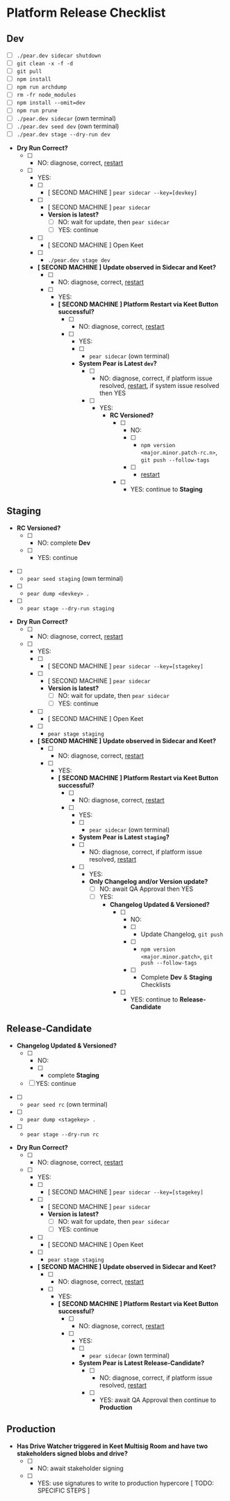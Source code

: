 # Platform Release Checklist

## Dev

- [ ] `./pear.dev sidecar shutdown`
- [ ] `git clean -x -f -d`
- [ ] `git pull`
- [ ] `npm install`
- [ ] `npm run archdump`
- [ ] `rm -fr node_modules`
- [ ] `npm install --omit=dev`
- [ ] `npm run prune`
- [ ] `./pear.dev sidecar` (own terminal)
- [ ] `./pear.dev seed dev` (own terminal)
- [ ] `./pear.dev stage --dry-run dev`
- **Dry Run Correct?**
  - [ ] - NO: diagnose, correct, [restart](./CHECKLIST.md)
  - [ ] - YES: 
    - [ ] - [ SECOND MACHINE ] `pear sidecar --key=[devkey]`
    - [ ] - [ SECOND MACHINE ] `pear sidecar` 
      - **Version is latest?**
        - [ ] NO: wait for update, then `pear sidecar`
        - [ ] YES: continue
    - [ ] -  [ SECOND MACHINE ] Open Keet
    - [ ] - `./pear.dev stage dev`
    - **[ SECOND MACHINE ] Update observed in Sidecar and Keet?**
      - [ ] - NO: diagnose, correct, [restart](./CHECKLIST.md)
      - [ ] - YES: 
        - **[ SECOND MACHINE ] Platform Restart via Keet Button successful?**
          - [ ] - NO: diagnose, correct, [restart](./CHECKLIST.md)
          - [ ] - YES:
            - [ ] - `pear sidecar` (own terminal)
            - **System Pear is Latest `dev`?**
              - [ ] - NO: diagnose, correct, if platform issue resolved, [restart](./CHECKLIST.md), if system issue resolved then YES
              - [ ] - YES:
                  - **RC Versioned?**
                    - [ ] - NO:
                      - [ ] - `npm version <major.minor.patch-rc.n>`, `git push --follow-tags`
                      - [ ] - [restart](./CHECKLIST.md)
                    - [ ] - YES: continue to **Staging**
 

## Staging

- **RC Versioned?**
  - [ ] - NO: complete **Dev**
  - [ ] - YES: continue
- [ ] - `pear seed staging` (own terminal)
- [ ] - `pear dump <devkey> .`
- [ ] - `pear stage --dry-run staging`
- **Dry Run Correct?**
  - [ ] - NO: diagnose, correct, [restart](./CHECKLIST.md)
  - [ ] - YES: 
    - [ ] - [ SECOND MACHINE ] `pear sidecar --key=[stagekey]`
    - [ ] - [ SECOND MACHINE ] `pear sidecar` 
      - **Version is latest?**
        - [ ] NO: wait for update, then `pear sidecar`
        - [ ] YES: continue
    - [ ] -  [ SECOND MACHINE ] Open Keet
    - [ ] - `pear stage staging`
    - **[ SECOND MACHINE ] Update observed in Sidecar and Keet?**
      - [ ] - NO: diagnose, correct, [restart](./CHECKLIST.md)
      - [ ] - YES: 
        - **[ SECOND MACHINE ] Platform Restart via Keet Button successful?**
          - [ ] - NO: diagnose, correct, [restart](./CHECKLIST.md)
          - [ ] - YES:
            - [ ] - `pear sidecar` (own terminal)
             - **System Pear is Latest `staging`?**
              - [ ] - NO: diagnose, correct, if platform issue resolved, [restart](./CHECKLIST.md)
              - [ ] - YES: 
                - **Only Changelog and/or Version update?** 
                  - [ ] NO: await QA Approval then YES
                  - [ ] YES:
                    - **Changelog Updated & Versioned?**
                      - [ ] - NO:
                        - [ ] - Update Changelog, `git push`
                        - [ ] - `npm version <major.minor.patch>`, `git push --follow-tags`
                        - [ ] - Complete **Dev** & **Staging** Checklists
                      - [ ] - YES: continue to **Release-Candidate**


## Release-Candidate

- **Changelog Updated & Versioned?**
  - [ ] - NO:
    - [ ] - complete **Staging**
  - [ ] YES: continue
- [ ] - `pear seed rc` (own terminal)
- [ ] - `pear dump <stagekey> .`
- [ ] - `pear stage --dry-run rc`
- **Dry Run Correct?**
  - [ ] - NO: diagnose, correct, [restart](./CHECKLIST.md)
  - [ ] - YES: 
    - [ ] - [ SECOND MACHINE ] `pear sidecar --key=[stagekey]`
    - [ ] - [ SECOND MACHINE ] `pear sidecar` 
      - **Version is latest?**
        - [ ] NO: wait for update, then `pear sidecar`
        - [ ] YES: continue
    - [ ] - [ SECOND MACHINE ] Open Keet
    - [ ] - `pear stage staging`
    - **[ SECOND MACHINE ] Update observed in Sidecar and Keet?**
      - [ ] - NO: diagnose, correct, [restart](./CHECKLIST.md)
      - [ ] - YES: 
        - **[ SECOND MACHINE ] Platform Restart via Keet Button successful?**
          - [ ] - NO: diagnose, correct, [restart](./CHECKLIST.md)
          - [ ] - YES:
            - [ ] - `pear sidecar` (own terminal)
            - **System Pear is Latest Release-Candidate?**
              - [ ] - NO: diagnose, correct, if platform issue resolved, [restart](./CHECKLIST.md)
              - [ ] - YES: await QA Approval then continue to **Production**

## Production

- **Has Drive Watcher triggered in Keet Multisig Room and have two stakeholders signed blobs and drive?**
  - [ ] - NO: await stakeholder signing
  - [ ] - YES: use signatures to write to production hypercore [ TODO: SPECIFIC STEPS ]